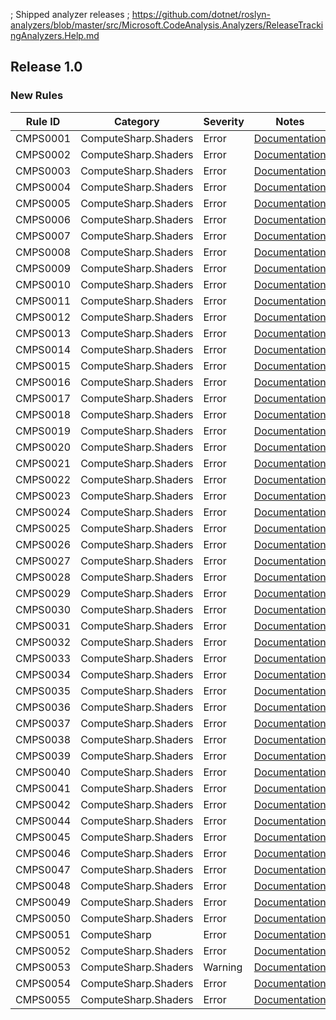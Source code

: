 ; Shipped analyzer releases
; https://github.com/dotnet/roslyn-analyzers/blob/master/src/Microsoft.CodeAnalysis.Analyzers/ReleaseTrackingAnalyzers.Help.md

## Release 1.0

### New Rules

Rule ID | Category | Severity | Notes
--------|----------|----------|-------
CMPS0001 | ComputeSharp.Shaders | Error | [Documentation](https://github.com/Sergio0694/ComputeSharp)
CMPS0002 | ComputeSharp.Shaders | Error | [Documentation](https://github.com/Sergio0694/ComputeSharp)
CMPS0003 | ComputeSharp.Shaders | Error | [Documentation](https://github.com/Sergio0694/ComputeSharp)
CMPS0004 | ComputeSharp.Shaders | Error | [Documentation](https://github.com/Sergio0694/ComputeSharp)
CMPS0005 | ComputeSharp.Shaders | Error | [Documentation](https://github.com/Sergio0694/ComputeSharp)
CMPS0006 | ComputeSharp.Shaders | Error | [Documentation](https://github.com/Sergio0694/ComputeSharp)
CMPS0007 | ComputeSharp.Shaders | Error | [Documentation](https://github.com/Sergio0694/ComputeSharp)
CMPS0008 | ComputeSharp.Shaders | Error | [Documentation](https://github.com/Sergio0694/ComputeSharp)
CMPS0009 | ComputeSharp.Shaders | Error | [Documentation](https://github.com/Sergio0694/ComputeSharp)
CMPS0010 | ComputeSharp.Shaders | Error | [Documentation](https://github.com/Sergio0694/ComputeSharp)
CMPS0011 | ComputeSharp.Shaders | Error | [Documentation](https://github.com/Sergio0694/ComputeSharp)
CMPS0012 | ComputeSharp.Shaders | Error | [Documentation](https://github.com/Sergio0694/ComputeSharp)
CMPS0013 | ComputeSharp.Shaders | Error | [Documentation](https://github.com/Sergio0694/ComputeSharp)
CMPS0014 | ComputeSharp.Shaders | Error | [Documentation](https://github.com/Sergio0694/ComputeSharp)
CMPS0015 | ComputeSharp.Shaders | Error | [Documentation](https://github.com/Sergio0694/ComputeSharp)
CMPS0016 | ComputeSharp.Shaders | Error | [Documentation](https://github.com/Sergio0694/ComputeSharp)
CMPS0017 | ComputeSharp.Shaders | Error | [Documentation](https://github.com/Sergio0694/ComputeSharp)
CMPS0018 | ComputeSharp.Shaders | Error | [Documentation](https://github.com/Sergio0694/ComputeSharp)
CMPS0019 | ComputeSharp.Shaders | Error | [Documentation](https://github.com/Sergio0694/ComputeSharp)
CMPS0020 | ComputeSharp.Shaders | Error | [Documentation](https://github.com/Sergio0694/ComputeSharp)
CMPS0021 | ComputeSharp.Shaders | Error | [Documentation](https://github.com/Sergio0694/ComputeSharp)
CMPS0022 | ComputeSharp.Shaders | Error | [Documentation](https://github.com/Sergio0694/ComputeSharp)
CMPS0023 | ComputeSharp.Shaders | Error | [Documentation](https://github.com/Sergio0694/ComputeSharp)
CMPS0024 | ComputeSharp.Shaders | Error | [Documentation](https://github.com/Sergio0694/ComputeSharp)
CMPS0025 | ComputeSharp.Shaders | Error | [Documentation](https://github.com/Sergio0694/ComputeSharp)
CMPS0026 | ComputeSharp.Shaders | Error | [Documentation](https://github.com/Sergio0694/ComputeSharp)
CMPS0027 | ComputeSharp.Shaders | Error | [Documentation](https://github.com/Sergio0694/ComputeSharp)
CMPS0028 | ComputeSharp.Shaders | Error | [Documentation](https://github.com/Sergio0694/ComputeSharp)
CMPS0029 | ComputeSharp.Shaders | Error | [Documentation](https://github.com/Sergio0694/ComputeSharp)
CMPS0030 | ComputeSharp.Shaders | Error | [Documentation](https://github.com/Sergio0694/ComputeSharp)
CMPS0031 | ComputeSharp.Shaders | Error | [Documentation](https://github.com/Sergio0694/ComputeSharp)
CMPS0032 | ComputeSharp.Shaders | Error | [Documentation](https://github.com/Sergio0694/ComputeSharp)
CMPS0033 | ComputeSharp.Shaders | Error | [Documentation](https://github.com/Sergio0694/ComputeSharp)
CMPS0034 | ComputeSharp.Shaders | Error | [Documentation](https://github.com/Sergio0694/ComputeSharp)
CMPS0035 | ComputeSharp.Shaders | Error | [Documentation](https://github.com/Sergio0694/ComputeSharp)
CMPS0036 | ComputeSharp.Shaders | Error | [Documentation](https://github.com/Sergio0694/ComputeSharp)
CMPS0037 | ComputeSharp.Shaders | Error | [Documentation](https://github.com/Sergio0694/ComputeSharp)
CMPS0038 | ComputeSharp.Shaders | Error | [Documentation](https://github.com/Sergio0694/ComputeSharp)
CMPS0039 | ComputeSharp.Shaders | Error | [Documentation](https://github.com/Sergio0694/ComputeSharp)
CMPS0040 | ComputeSharp.Shaders | Error | [Documentation](https://github.com/Sergio0694/ComputeSharp)
CMPS0041 | ComputeSharp.Shaders | Error | [Documentation](https://github.com/Sergio0694/ComputeSharp)
CMPS0042 | ComputeSharp.Shaders | Error | [Documentation](https://github.com/Sergio0694/ComputeSharp)
CMPS0044 | ComputeSharp.Shaders | Error | [Documentation](https://github.com/Sergio0694/ComputeSharp)
CMPS0045 | ComputeSharp.Shaders | Error | [Documentation](https://github.com/Sergio0694/ComputeSharp)
CMPS0046 | ComputeSharp.Shaders | Error | [Documentation](https://github.com/Sergio0694/ComputeSharp)
CMPS0047 | ComputeSharp.Shaders | Error | [Documentation](https://github.com/Sergio0694/ComputeSharp)
CMPS0048 | ComputeSharp.Shaders | Error | [Documentation](https://github.com/Sergio0694/ComputeSharp)
CMPS0049 | ComputeSharp.Shaders | Error | [Documentation](https://github.com/Sergio0694/ComputeSharp)
CMPS0050 | ComputeSharp.Shaders | Error | [Documentation](https://github.com/Sergio0694/ComputeSharp)
CMPS0051 | ComputeSharp | Error | [Documentation](https://github.com/Sergio0694/ComputeSharp)
CMPS0052 | ComputeSharp.Shaders | Error | [Documentation](https://github.com/Sergio0694/ComputeSharp)
CMPS0053 | ComputeSharp.Shaders | Warning | [Documentation](https://github.com/Sergio0694/ComputeSharp)
CMPS0054 | ComputeSharp.Shaders | Error | [Documentation](https://github.com/Sergio0694/ComputeSharp)
CMPS0055 | ComputeSharp.Shaders | Error | [Documentation](https://github.com/Sergio0694/ComputeSharp)
